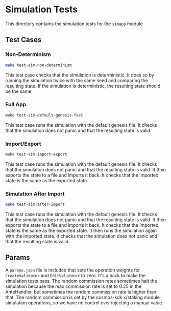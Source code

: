 # Simulation Tests

This directory contains the simulation tests for the `simapp` module

## Test Cases

### Non-Determinism

```sh
make test-sim-non-determinism
```

This test case checks that the simulation is deterministic. It does so by
running the simulation twice with the same seed and comparing the resulting
state. If the simulation is deterministic, the resulting state should be the
same.

### Full App

```sh
make test-sim-default-genesis-fast
```

This test case runs the simulation with the default genesis file. It checks that
the simulation does not panic and that the resulting state is valid.

### Import/Export

```sh
make test-sim-import-export
```

This test case runs the simulation with the default genesis file. It checks that
the simulation does not panic and that the resulting state is valid. It then
exports the state to a file and imports it back. It checks that the imported
state is the same as the exported state.

### Simulation After Import

```sh
make test-sim-after-import
```

This test case runs the simulation with the default genesis file. It checks that
the simulation does not panic and that the resulting state is valid. It then
exports the state to a file and imports it back. It checks that the imported
state is the same as the exported state. It then runs the simulation again with
the imported state. It checks that the simulation does not panic and that the
resulting state is valid.

## Params

A `params.json` file is included that sets the operation weights for
`CreateValidator` and `EditValidator` to zero. It's a hack to make the
simulation tests pass. The random commission rates sometimes halt the simulation
because the max commission rate is set to 0.25 in the AnteHandler, but sometimes
the random commission rate is higher than that. The random commission is set by
the cosmos-sdk x/staking module simulation operations, so we have no control
over injecting a manual value.
